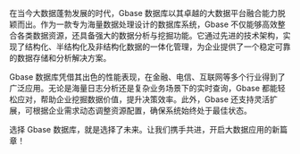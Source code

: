 在当今大数据蓬勃发展的时代，Gbase 数据库以其卓越的大数据平台融合能力脱颖而出。作为一款专为海量数据处理设计的数据库系统，Gbase 不仅能够高效整合各类数据资源，还具备强大的数据分析与挖掘功能。它通过先进的技术架构，实现了结构化、半结构化及非结构化数据的一体化管理，为企业提供了一个稳定可靠的数据存储和分析解决方案。

Gbase 数据库凭借其出色的性能表现，在金融、电信、互联网等多个行业得到了广泛应用。无论是海量日志分析还是复杂业务场景下的实时查询，Gbase 都能轻松应对，帮助企业挖掘数据价值，提升决策效率。此外，Gbase 还支持灵活扩展，可根据企业需求动态调整资源配置，确保系统始终处于最佳状态。

选择 Gbase 数据库，就是选择了未来。让我们携手共进，开启大数据应用的新篇章！